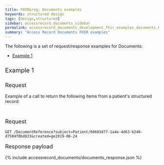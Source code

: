 ```yaml
---
title: FHIR&reg; Documents examples
keywords: structured design
tags: [design,structured]
sidebar: accessrecord_documents_sidebar
permalink: accessrecord_documents_development_fhir_examples_documents.html
summary: "Access Record Documents FHIR examples"
---
```




The following is a set of request/response examples for Documents:

<ul id="profileTabs" class="nav nav-tabs">
    <li class="active"><a class="noCrossRef" href="#example1" data-toggle="tab">Example 1</a></li>
<!--    <li><a class="noCrossRef" href="#example2" data-toggle="tab">Example 2</a></li>
    <li><a class="noCrossRef" href="#example3" data-toggle="tab">Example 3</a></li> -->
</ul>
  <div class="tab-content">
<div role="tabpanel" class="tab-pane active" id="example1" markdown="1">

<p style="line-height: 2; font-size: 20px">Example 1</p>
<p style="line-height: 1; font-size: 18px">Request</p>

<p>Example of a call to return the following items from a patient's structured record:</p>



<br>
<p style="line-height: 1; font-size: 18px">Request</p>

```http
GET /DocumentReference?subject=Patient/04603d77-1a4e-4d63-b246-d7504f8bd833&created=ge2019-06-24
```

<p style="line-height: 1; font-size: 18px">Response payload</p>



{% include accessrecord_documents/documents_response.json %}



</div>

</div>
